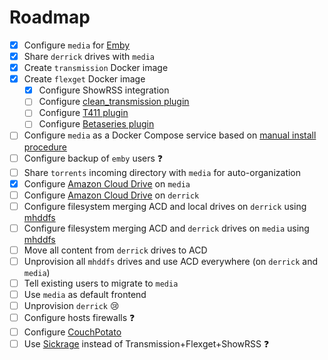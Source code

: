 # Roadmap

* [x] Configure `media` for [Emby](https://emby.media/)
* [x] Share `derrick` drives with `media`
* [x] Create `transmission` Docker image
* [x] Create `flexget` Docker image
  * [x] Configure ShowRSS integration
  * [ ] Configure [clean_transmission plugin](http://www.flexget.com/Plugins/clean_transmission)
  * [ ] Configure [T411 plugin](http://www.flexget.com/Plugins/t411)
  * [ ] Configure [Betaseries plugin](http://www.flexget.com/Plugins/betaseries_list)
* [ ] Configure `media` as a Docker Compose service based on [manual install procedure](https://gist.github.com/michaelbaudino/2b33ddaa061fb8fc6deb)
* [ ] Configure backup of `emby` users :question:
* [ ] Share `torrents` incoming directory with `media` for auto-organization
* [x] Configure [Amazon Cloud Drive](https://github.com/yadayada/acd_cli) on `media`
* [ ] Configure [Amazon Cloud Drive](https://github.com/yadayada/acd_cli) on `derrick`
* [ ] Configure filesystem merging ACD and local drives on `derrick` using [mhddfs](http://svn.uvw.ru/mhddfs/trunk/README)
* [ ] Configure filesystem merging ACD and `derrick` drives on `media` using [mhddfs](http://svn.uvw.ru/mhddfs/trunk/README)
* [ ] Move all content from `derrick` drives to ACD
* [ ] Unprovision all `mhddfs` drives and use ACD everywhere (on `derrick` and `media`)
* [ ] Tell existing users to migrate to `media`
* [ ] Use `media` as default frontend
* [ ] Unprovision `derrick` :cry:
* [ ] Configure hosts firewalls :question:
* [ ] Configure [CouchPotato](https://couchpota.to)
* [ ] Use [Sickrage](https://sickrage.github.io/) instead of Transmission+Flexget+ShowRSS :question:
